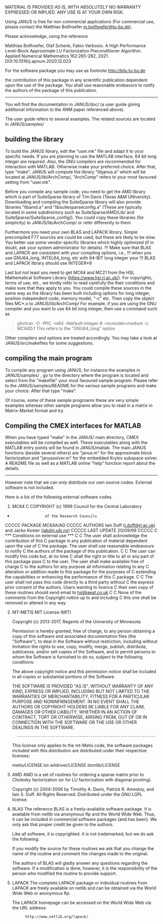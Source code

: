 MATERIAL IS PROVIDED AS IS, WITH ABSOLUTELY NO WARRANTY EXPRESSED 
OR IMPLIED. ANY USE IS AT YOUR OWN RISK. 

Using JANUS is free for non commercial applications 
(For commercial use, please contact the Matthias Bollhoefer
 m.bollhoefer@tu-bs.de).  

Please acknowledge, using the reference 

Matthias Bollhoefer, Olaf Schenk, Fabio Verbosio.
A High Performance Level-Block Approximate LU Factorization Preconditioner Algorithm.
Applied Numerical Mathematics 162:265-282, 2021.
DOI:10.1016/j.apnum.2020.12.023

For the software package you may use as footnote http://bilu.tu-bs.de

the contribution of this package in any scientific publication
dependent upon the use of the package. 
You shall use reasonable endeavors to notify the authors of 
the package of this publication. 



----------------------------------------------------------------------



You will find the documentation in JANUS/doc/ (a user guide giving
additional information to the ANM paper referenced above).

The user guide refers to several examples. The related sources are located
in JANUS/samples/



building the library
--------------------

To build the JANUS library, edit the "user.mk" file and adapt it to your
specific needs. If you are planning to use the MATLAB interface, 64 bit
long integer are required. Also, the GNU compilers are recommended for
interaction with MATLAB. Otherwise make your preferred choice.
After that, type "make".
JANUS will compute the library "libjanus.a" which will be located at
JANUS/lib/ArchComp/, "ArchComp" refers to your most favoured setting from
"user.mk".

Before you compile any sample code, you need to get the AMD library which is
part of SuiteSparse library of Tim Davis (Texas A&M UNiversity). Downloading and
compiling the SuiteSparse library will also provide libraries "libamd.a" and
"libsuitesparseconfig.a" (These are typically located in some subdirectory such
as SuiteSparse/AMD/Lib/ and SuiteSparse/SuiteSparse_config/). You could copy
these libraries (for simplicity) to JANUS/lib/ArchComp/ or refer differently
to them.

Furthermore you need your own BLAS and LAPACK library. Simple precompiled F77
sources are could be used, but these are likely to be slow. You better use some
vendor-specific libraries which highly optimized (if in doubt, ask your system
administrator for details).
!!! Make sure that BLAS and LAPACK are consistent with your compiling options, i.e.,
!!! when you use GNU64_long, INTEL64_long, etc with 64-BIT long integer your
!!! BLAS and LAPACK library should use INTEGER*8 

Last but not least you need to get MC64 and MC21 from the HSL Mathematical
Software Library (https://www.hsl.rl.ac.uk/). For copyrights, terms of use, etc.,
we kindly refer to read carefully the their conditions and make sure that they
apply to you. You could compile these sources in the same way as the library has
been built including options for long integer, position independent code, memory
model, "-c" etc. Then copy the object files MC*.o to  JANUS/lib/ArchComp/
For example, if you are using the GNU compiler and you want to use 64 bit
long integer, then use a command such as
> gfortran -O -fPIC -m64 -fdefault-integer-8 -mcmodel=medium -c MC64D.f
This refers to the "GNU64_long" option

Other compilers and options are treated accordingly. You may take a look at
JANUS/src/makefiles for some suggestions.



compiling the main program
--------------------------

To compile any program using JANUS, for instance the examples in
JANUS/samples/ , go to the directory where the program is 
located and select from the "makefile" your most favoured sample
program. Please refer to the JANUS/samples/README for the various
sample programs and make your choice. After that type "make".

Of course, some of these sample progroams these are very simple examples whereas
other sample programs allow you to read in a matrix in Matrix-Market format and
try. 


Compiling the CMEX interfaces for MATLAB
----------------------------------------
When you have typed "make" in the JANUS/ main directory, CMEX executables will
be compiled as well. These executables along with the MATLAB entry points
will be found in JANUS/matlab. The main JANUS functions (beside several others)
are "janus.m" for the approximate block factorization and "janussolver.m" for
the embedded Krylov subspace solver. A README file as well as a MATLAB online
"help" function report about the details.


________________________________________________________________




However note that we can only distribute our own source codes. External
software is not included.




Here is a list of the following external software codes.


1. MC64
C COPYRIGHT (c) 1999 Council for the Central Laboratory
*                    of the Research Councils
CCCCC PACKAGE MC64A/AD
CCCCC AUTHORS Iain Duff (i.duff@rl.ac.uk) and Jacko Koster (jak@ii.uib.no)
CCCCC LAST UPDATE 20/09/99
CCCCC
C *** Conditions on external use ***
C
C The user shall acknowledge the contribution of this
C package in any publication of material dependent upon the use of
C the package. The user shall use reasonable endeavours to notify
C the authors of the package of this publication.
C
C The user can modify this code but, at no time
C shall the right or title to all or any part of this package pass
C to the user. The user shall make available free of charge
C to the authors for any purpose all information relating to any
C alteration or addition made to this package for the purposes of
C extending the capabilities or enhancing the performance of this
C package.
C
C The user shall not pass this code directly to a third party without
C the express prior consent of the authors.  Users wanting to licence
C their own copy of these routines should send email to hsl@aeat.co.uk
C
C None of the comments from the Copyright notice up to and including
C this one shall be removed or altered in any way.



2. MT-METIS
   MIT License (MIT)

   Copyright (c) 2013-2017, Regents of the University of Minnesota 

   Permission is hereby granted, free of charge, to any person obtaining a copy
   of this software and associated documentation files (the "Software"), to deal
   in the Software without restriction, including without limitation the rights
   to use, copy, modify, merge, publish, distribute, sublicense, and/or sell
   copies of the Software, and to permit persons to whom the Software is
   furnished to do so, subject to the following conditions:

   The above copyright notice and this permission notice shall be included in
   all copies or substantial portions of the Software.

   THE SOFTWARE IS PROVIDED "AS IS", WITHOUT WARRANTY OF ANY KIND, EXPRESS OR
   IMPLIED, INCLUDING BUT NOT LIMITED TO THE WARRANTIES OF MERCHANTABILITY,
   FITNESS FOR A PARTICULAR PURPOSE AND NONINFRINGEMENT. IN NO EVENT SHALL THE
   AUTHORS OR COPYRIGHT HOLDERS BE LIABLE FOR ANY CLAIM, DAMAGES OR OTHER
   LIABILITY, WHETHER IN AN ACTION OF CONTRACT, TORT OR OTHERWISE, ARISING FROM,
   OUT OF OR IN CONNECTION WITH THE SOFTWARE OR THE USE OR OTHER DEALINGS IN
   THE SOFTWARE.

         ----------------------------------------------------------------

   This license only applies to the mt-Metis code, the software packages included
   with this distribution are distributed under their respective licenses:

   metis/LICENSE.txt
   wildriver/LICENSE
   domlib/LICENSE



3. AMD
   AMD is a set of routines for ordering a sparse matrix prior to Cholesky 
   factorization (or for LU factorization with diagonal pivoting). 

   Copyright (c) 2004-2006 by Timothy A. Davis, Patrick R. Amestoy, and
   Iain S. Duff. All Rights Reserved. Distributed under the GNU LGPL license. 



4. BLAS
   The reference BLAS is a freely-available software package. It is available
   from netlib via anonymous ftp and the World Wide Web. Thus, it can be 
   included in commercial software packages (and has been). We only ask that 
   proper credit be given to the authors. 

   Like all software, it is copyrighted. It is not trademarked, but we do ask
   the following: 

   If you modify the source for these routines we ask that you change the name
   of the routine and comment the changes made to the original. 

   The authors of BLAS  will gladly answer any questions regarding the 
   software. If a modification is done, however, it is the responsibility of
   the person who modified the routine to provide support. 



5. LAPACK
   The complete LAPACK package or individual routines from LAPACK are freely
   available on netlib and can be obtained via the World Wide Web or anonymous
   ftp. 

   The LAPACK homepage can be accessed on the World Wide Web via the URL 
   address:

             http://www.netlib.org/lapack/ 



